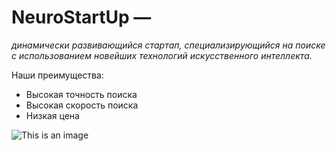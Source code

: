 # **NeuroStartUp** —
_динамически развивающийся стартап, специализирующийся на поиске с использованием новейших технологий искусственного интеллекта._

Наши преимущества:
* Высокая точность поиска
* Высокая скорость поиска
* Низкая цена

![This is an image](https://camo.githubusercontent.com/79ee96a8b8fa098c44d1ca302006f24d008408a1c22fc13260437214d705a23d/68747470733a2f2f6e65746f6c6f67792d636f64652e6769746875622e696f2f6769742d686f6d65776f726b732f696e74726f64756374696f6e2f6173736574732f6c6f676f2e706e67)
